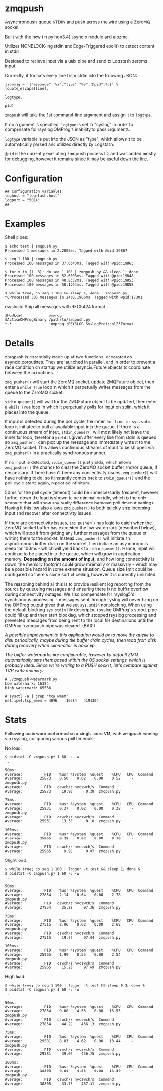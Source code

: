 zmqpush
=======

Asynchronously queue STDIN and push across the wire using a ZeroMQ socket.

Built with the new (in python3.4) asyncio module and aiozmq.

Utilizes NONBLOCK-ing stdin and Edge-Triggered epoll() to detect content in stdin.

Designed to recieve input via a unix pipe and send to Logstash zeromq input.

Currently, it formats every line from stdin into the following JSON:

```
jsonmsg = '{"message":"%s","type":"%s","@pid":%d}' % (quote_escape(line),
                                                                   logtype,
                                                                   pid)
```

`zmqpush` will take the 1st command-line argument and assign it to `logtype`. 

If no argument is specified, `logtype` is set to "syslog" in order to compensate for rsyslog OMProg's inability to pass arguments.

`logtype` variable is put into the JSON as "type", which allows it to be automatically parsed and utilized directly by Logstash.

`@pid` is the currently executing zmqpush process ID, and was added mostly for debugging, however it remains since it may be useful down the line.

Configuration
=======

```
## Configuration variables
loghost = "logstash.host"
logport = "5014"
##
```

Examples
=======

Shell pipes:
```
$ echo test | zmqpush.py
Processed 1 messages in 2.2003ms. Tagged with @pid:19867

$ seq 1 100 | zmqpush.py
Processed 100 messages in 37.0543ms. Tagged with @pid:19863

$ for x in {1..3}; do seq 1 100 | zmqpush.py && sleep 1; done
Processed 100 messages in 52.6803ms. Tagged with @pid:19848
Processed 100 messages in 48.8532ms. Tagged with @pid:19853
Processed 100 messages in 50.1794ms. Tagged with @pid:19858

$ while true; do seq 1 100 && sleep 1; done | zmqpush.py 
^CProcessed 300 messages in 2460.1966ms. Tagged with @pid:17301
```

rsyslog5: Ship all messages with RFC5424 format
```
$ModLoad            omprog
$ActionOMProgBinary /path/to/zmqpush.py
*.*                 :omprog:;RSYSLOG_SyslogProtocol23Format
```


Details
=======

zmqpush is essentially made up of two functions, decorated as asyncio.coroutines. They are launched in parallel, and in order to prevent a race condition on startup we utilize asyncio.Future objects to coordinate between the coroutines.

`zmq_pusher()` will start the ZeroMQ socket, update ZMQFuture object, then enter a `while True` loop in which it perpetually writes messages from the queue to the ZeroMQ socket.

`stdin_queuer()` will wait for the ZMQFuture object to be updated, then enter a `while True` loop in which it perpetually polls for input on stdin, which it places into the queue.

If input is detected during the poll cycle, the inner `for line in sys.stdin` loop is initiated to pull all available input into the queue. If there is a continuous stream of input, `stdin_queuer()` will most likely not leave the inner for loop, therefor a `yield` is given after every line from stdin is queued so `zmq_pusher()` can pick up the message and immediately write it to the ZeroMQ socket. This allows continuous streams of input to be shipped via `zmq_pusher()` in a practically synchronous manner.

If no input is detected, `stdin_queuer()` just yields, which allows `zmq_pusher()` the chance to clear the ZeroMQ socket buffer and/or queue, if nescessary. If there haven't been any connectivity issues, `zmq_pusher()` will have nothing to do, so it instantly comes back to `stdin_queuer()` and the poll cycle starts again, repeat ad infinitum. 

50ms for the poll cycle (timeout) could be unnescessarily frequent, however further down the load is shown to be minimal on idle, which is the only scenario that will show any really difference between poll timeout settings. Having it this low also allows `zmq_pusher()` to both quickly ship incoming input and recover after connectivity issues.

If there are connectivity issues, `zmq_pusher()` has logic to catch when the ZeroMQ socket buffer has exceeded the low watermark (described below), which will stop it from getting any further messages from the queue or writing them to the socket. Instead `zmq_pusher()` will initiate an asynchronous buffer drain on the socket, then initiate an asynchronous sleep for 100ms - which will yield back to `stdin_queuer()`. Hence, input will continue to be placed into the queue, which will grow in application memory.
**Depending on the amount of input,** and how long connectivity is down, the memory footprint could grow minimally or massively - which may be a possible hazard in some extreme situation. Queue size limit could be configured so there's some sort of ceiling, however it is currently unlimited.

The reasoning behind all this is to provide resilient log reporting from the source by queueing messages and ensuring there is no buffer overflow during connectivity outages. We also compensate for rsyslog5's synchronous processing - messages sent through syslog will never hang on the OMProg output given that we set `sys.stdin` nonblocking. When using the default blocking `sys.stdin` file descriptor, rsyslog OMProg's stdout pipe could fill up and then start blocking, which stopped rsyslog processing and prevented messages from being sent to the local file destinations until the OMProg->zmqpush pipe was cleared. (BAD!)

*A possible improvement to this application would be to move the queue to disk periodically, maybe during the buffer drain cycles, then read from disk during recovery when connection is back up.*

*The buffer watermarks are configurable, however by default ZMQ automatically sets them based within the OS socket settings, which is probably ideal. Since we're writing to a PUSH socket, let's compare against TCP write memory:*
```
# ./zmqpush-watermark.py 
Low watermark: 16384
High watermark: 65536

# sysctl -a | grep 'tcp_wmem'
net.ipv4.tcp_wmem = 4096	16384	4194304
```


Stats
=======

Following tests were performed on a single-core VM, with zmqpush running via rsyslog, comparing various poll timeouts-

No load:
```
$ pidstat -C zmqpush.py 1 60 -u -w
..

50ms:
Average:          PID    %usr %system  %guest    %CPU   CPU  Command
Average:        25873    0.50    0.02    0.00    0.52     -  zmqpush.py
Average:          PID   cswch/s nvcswch/s  Command
Average:        25873     19.90      0.20  zmqpush.py

75ms:
Average:          PID    %usr %system  %guest    %CPU   CPU  Command
Average:        25931    0.37    0.02    0.00    0.38     -  zmqpush.py
Average:          PID   cswch/s nvcswch/s  Command
Average:        25931     13.30      0.10  zmqpush.py

100ms:
Average:          PID    %usr %system  %guest    %CPU   CPU  Command
Average:        25965    0.28    0.02    0.00    0.30     -  zmqpush.py
Average:          PID   cswch/s nvcswch/s  Command
Average:        25965      9.98      0.07  zmqpush.py
```

Slight load:
```
$ while true; do seq 1 100 | logger -t test && sleep 1; done &
$ pidstat -C zmqpush.py 1 60 -u -w
..

50ms:
Average:          PID    %usr %system  %guest    %CPU   CPU  Command
Average:        27854    2.14    0.64    0.00    2.78     -  zmqpush.py
Average:          PID   cswch/s nvcswch/s  Command
Average:        27854     25.28     97.36  zmqpush.py

75ms:
Average:          PID    %usr %system  %guest    %CPU   CPU  Command
Average:        27515    2.06    0.62    0.00    2.68     -  zmqpush.py
Average:          PID   cswch/s nvcswch/s  Command
Average:        27515     19.75     97.04  zmqpush.py

100ms:
Average:          PID    %usr %system  %guest    %CPU   CPU  Command
Average:        25965    1.99    0.55    0.00    2.54     -  zmqpush.py
Average:          PID   cswch/s nvcswch/s  Command
Average:        25965     15.21     97.69  zmqpush.py
```

High load:
```
$ while true; do seq 1 100 | logger -t test && sleep 0.2; done &
$ pidstat -C zmqpush.py 1 60 -u -w
..

50ms:
Average:          PID    %usr %system  %guest    %CPU   CPU  Command
Average:        27854    9.00    4.53    0.00   13.53     -  zmqpush.py
Average:          PID   cswch/s nvcswch/s  Command
Average:        27854     44.29    456.13  zmqpush.py

75ms:
Average:          PID    %usr %system  %guest    %CPU   CPU  Command
Average:        29581    8.83    4.62    0.00   13.44     -  zmqpush.py
Average:          PID   cswch/s nvcswch/s  Command
Average:        29581     39.09    456.25  zmqpush.py

100ms:
Average:          PID    %usr %system  %guest    %CPU   CPU  Command
Average:        30805    9.04    4.55    0.00   13.59     -  zmqpush.py
Average:          PID   cswch/s nvcswch/s  Command
Average:        30805     33.75    457.31  zmqpush.py
```
